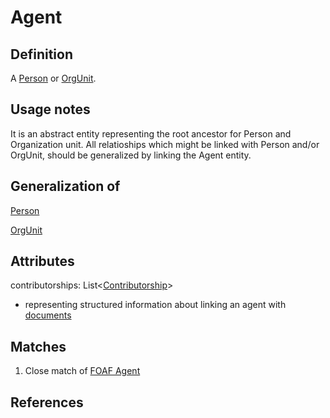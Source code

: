 # Agent

## Definition
A [Person](Person.md) or [OrgUnit](OrgUnit.md). 

## Usage notes
It is an abstract entity representing the root ancestor for Person and Organization unit. All relatioships which might be linked with Person and/or OrgUnit, should be generalized by linking the Agent entity. 

## Generalization of
[Person](Person.md)

[OrgUnit](OrgUnit.md)

## Attributes
contributorships: List<[Contributorship](Contributorship.md)> 
* representing structured information about linking an agent with [documents](Document.md)  

## Matches
1. Close match of [FOAF Agent](http://xmlns.com/foaf/spec/#term_Agent) 

## References

